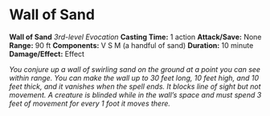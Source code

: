 # Wall of Sand

**Wall of Sand**
_3rd-level Evocation_
**Casting Time:** 1 action
**Attack/Save:** None
**Range:** 90 ft
**Components:** V S M (a handful of sand)
**Duration:** 10 minute
**Damage/Effect:** Effect

*You conjure up a wall of swirling sand on the ground at a point you can see within range. You can make the wall up to 30 feet long, 10 feet high, and 10 feet thick, and it vanishes when the spell ends. It blocks line of sight but not movement. A creature is blinded while in the wall’s space and must spend 3 feet of movement for every 1 foot it moves there.*